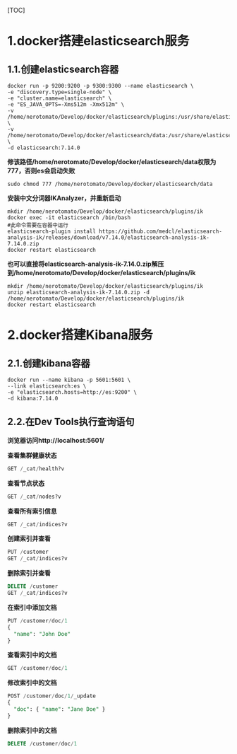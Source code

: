 [TOC]

# 1.docker搭建elasticsearch服务

## 1.1.创建elasticsearch容器

```shell
docker run -p 9200:9200 -p 9300:9300 --name elasticsearch \
-e "discovery.type=single-node" \
-e "cluster.name=elasticsearch" \
-e "ES_JAVA_OPTS=-Xms512m -Xmx512m" \
-v /home/nerotomato/Develop/docker/elasticsearch/plugins:/usr/share/elasticsearch/plugins \
-v /home/nerotomato/Develop/docker/elasticsearch/data:/usr/share/elasticsearch/data \
-d elasticsearch:7.14.0
```

**修该路径/home/nerotomato/Develop/docker/elasticsearch/data权限为777，否则es会启动失败**

```shell
sudo chmod 777 /home/nerotomato/Develop/docker/elasticsearch/data
```

**安装中文分词器IKAnalyzer，并重新启动**

```shell
mkdir /home/nerotomato/Develop/docker/elasticsearch/plugins/ik
docker exec -it elasticsearch /bin/bash
#此命令需要在容器中运行
elasticsearch-plugin install https://github.com/medcl/elasticsearch-analysis-ik/releases/download/v7.14.0/elasticsearch-analysis-ik-7.14.0.zip
docker restart elasticsearch
```

**也可以直接将elasticsearch-analysis-ik-7.14.0.zip解压到/home/nerotomato/Develop/docker/elasticsearch/plugins/ik**

```shell
mkdir /home/nerotomato/Develop/docker/elasticsearch/plugins/ik
unzip elasticsearch-analysis-ik-7.14.0.zip -d /home/nerotomato/Develop/docker/elasticsearch/plugins/ik
docker restart elasticsearch
```

# 2.docker搭建Kibana服务

## 2.1.创建kibana容器

```shell
docker run --name kibana -p 5601:5601 \
--link elasticsearch:es \
-e "elasticsearch.hosts=http://es:9200" \
-d kibana:7.14.0
```

## 2.2.**在Dev Tools执行查询语句**

**浏览器访问http://localhost:5601/**

**查看集群健康状态**

```sql
GET /_cat/health?v
```

**查看节点状态**

```sql
GET /_cat/nodes?v
```

**查看所有索引信息**

```sql
GET /_cat/indices?v
```

**创建索引并查看**

```sql
PUT /customer
GET /_cat/indices?v
```

**删除索引并查看**

```sql
DELETE /customer
GET /_cat/indices?v
```

**在索引中添加文档**

```sql
PUT /customer/doc/1
{
  "name": "John Doe"
}
```

**查看索引中的文档**

```sql
GET /customer/doc/1
```

**修改索引中的文档**

```sql
POST /customer/doc/1/_update
{
  "doc": { "name": "Jane Doe" }
}
```

**删除索引中的文档**

```sql
DELETE /customer/doc/1
```

